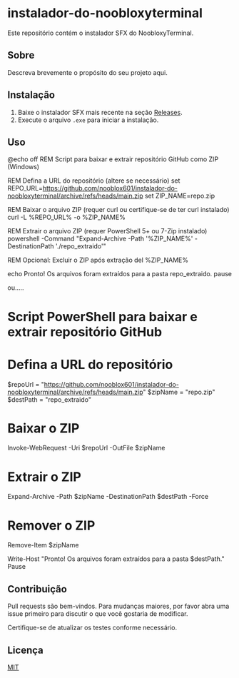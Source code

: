 # instalador-do-noobloxyterminal

Este repositório contém o instalador SFX do NoobloxyTerminal.

## Sobre

Descreva brevemente o propósito do seu projeto aqui.

## Instalação

1. Baixe o instalador SFX mais recente na seção [Releases](https://github.com/nooblox601/instalador-do-noobloxyterminal/releases).
2. Execute o arquivo `.exe` para iniciar a instalação.

## Uso

@echo off
REM Script para baixar e extrair repositório GitHub como ZIP (Windows)

REM Defina a URL do repositório (altere se necessário)
set REPO_URL=https://github.com/nooblox601/instalador-do-noobloxyterminal/archive/refs/heads/main.zip
set ZIP_NAME=repo.zip

REM Baixar o arquivo ZIP (requer curl ou certifique-se de ter curl instalado)
curl -L %REPO_URL% -o %ZIP_NAME%

REM Extrair o arquivo ZIP (requer PowerShell 5+ ou 7-Zip instalado)
powershell -Command "Expand-Archive -Path '%ZIP_NAME%' -DestinationPath './repo_extraido'"

REM Opcional: Excluir o ZIP após extração
del %ZIP_NAME%

echo Pronto! Os arquivos foram extraídos para a pasta repo_extraido.
pause

ou.....

# Script PowerShell para baixar e extrair repositório GitHub

# Defina a URL do repositório
$repoUrl = "https://github.com/nooblox601/instalador-do-noobloxyterminal/archive/refs/heads/main.zip"
$zipName = "repo.zip"
$destPath = "repo_extraido"

# Baixar o ZIP
Invoke-WebRequest -Uri $repoUrl -OutFile $zipName

# Extrair o ZIP
Expand-Archive -Path $zipName -DestinationPath $destPath -Force

# Remover o ZIP
Remove-Item $zipName

Write-Host "Pronto! Os arquivos foram extraídos para a pasta $destPath."
Pause

## Contribuição

Pull requests são bem-vindos. Para mudanças maiores, por favor abra uma issue primeiro para discutir o que você gostaria de modificar.

Certifique-se de atualizar os testes conforme necessário.

## Licença

[MIT](LICENSE)
